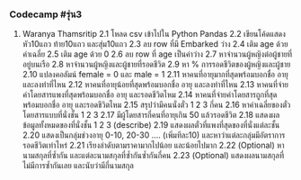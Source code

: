 ### Codecamp #รุ่น3
 1. Waranya Thamsritip
 2.1 โหลด csv เข้าไปใน Python Pandas
 2.2 เขียนโค้ดแสดง หัว10แถว ท้าย10แถว และสุ่ม10แถว
 2.3 ลบ row ที่มี Embarked ว่าง
 2.4 เติม age ด้วยค่าเฉลี่ย
 2.5 เติม age ด้วย 0
 2.6 ลบ row ที่ age เป็นค่าว่าง
 2.7 หาจำนวนผู้หญิงต่อผู้ชายที่อยู่บนเรือ
 2.8 หาจำนวนผู้หญิงและผู้ชายที่รอดชีวิต
 2.9 หา % การรอดชีวิตของผู้หญิงและผู้ชาย
 2.10 แปลงคอลัมน์ female = 0 และ male = 1
 2.11 หาคนที่อายุมากที่สุดพร้อมบอกชื่อ อายุ และลงท่าที่ไหน
 2.12 หาคนที่อายุน้อยที่สุดพร้อมบอกชื่อ อายุ และลงท่าที่ไหน
 2.13 หาคนที่จ่ายค่าโดยสารแพงที่สุดพร้อมบอกชื่อ อายุ และรอดชีวิตไหม
 2.14 หาคนที่จ่ายค่าโดยสารถูกที่สุดพร้อมบอกชื่อ อายุ และรอดชีวิตไหม
 2.15 สรุปว่ามีคนนั่งตั๋ว 1 2 3 กี่คน
 2.16 หาค่าเฉลี่ยของตั๋วโดยสารแบบที่นั่งชั้น 1 2 3
 2.17 มีผู้โดยสารกี่คนที่อายุเกิน 50 แล้วรอดชีวิต
 2.18 แสดงผลข้อมูลทั้งหมดของที่นั่งชั้น 1 2 3 (describe)
 2.19 แสดงผลตั๋วที่แพงที่สุดของที่นั่งแต่ละชั้น
 2.20 แสดงเป็นกลุ่มช่วงอายุ 0-10, 20-30 …. (เพิ่มทีละ10) และหาว่าแต่ละกลุ่มมีอัตราการรอดชีวิตเท่าไหร่ 
 2.21 เรียงลำดับตามราคามากไปน้อย และน้อยไปมาก
 2.22 (Optional) หานามสกุลที่ซ้ำกัน และแต่ละนามสกุลที่ซ้ำกันซ้ำกันกี่คน
 2.23 (Optional) แสดงผลนามสกุลที่ไม่มีการซ้ำกันเลย และนับว่ามีกี่นามสกุล




